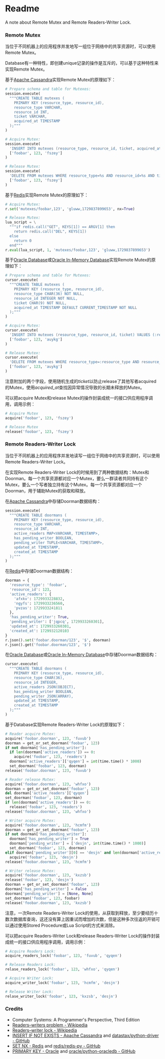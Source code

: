 # Readme
A note about Remote Mutex and Remote Readers-Writer Lock.

### Remote Mutex

当位于不同机器上的应用程序并发地写一组位于网络中的共享资源时，可以使用Remote Mutex。

Database有一种特性，即创建unique记录的操作是互斥的，可以基于这种特性来实现Remote Mutex。

基于[Apache Cassandra](https://cassandra.apache.org/_/index.html)实现Remote Mutex的原理如下：

```python
# Prepare schema and table for Mutexes:
session.execute(
  """CREATE TABLE mutexes (
    PRIMARY KEY (resource_type, resource_id),
    resource_type VARCHAR,
    resource_id INT,
    ticket VARCHAR,
    acquired_at TIMESTAMP
  );"""
)
```

```python
# Acquire Mutex:
session.execute(
  'INSERT INTO mutexes (resource_type, resource_id, ticket, acquired_at) VALUES (%s, %s, %s, toTimestamp(now())) IF NOT EXISTS;',
  ['foobar', 123, 'fszey']
)
```

```python
# Release Mutex:
session.execute(
  'DELETE FROM mutexes WHERE resource_type=%s AND resource_id=%s AND ticket=%s;',
  ['foobar', 123, 'fszey']
)
```

基于[Redis](https://redis.io/)实现Remote Mutex的原理如下：

```python
# Acquire Mutex:
r.set('mutexes/foobar,123', 'gluww,1729837899653', nx=True)
```

```python
# Release Mutex:
lua_script = \
  """if redis.call("GET", KEYS[1]) == ARGV[1] then
    return redis.call("DEL", KEYS[1])
  else
    return 0
  end"""
r.eval(lua_script, 1, 'mutexes/foobar,123', 'gluww,1729837899653')
```

基于[Oracle Database](https://www.oracle.com/database/)或[Oracle In-Memory Database](https://www.oracle.com/database/)实现Remote Mutex的原理如下：

```python
# Prepare schema and table for Mutexes:
cursor.execute(
  """CREATE TABLE mutexes (
    PRIMARY KEY (resource_type, resource_id),
    resource_type CHAR(36) NOT NULL,
    resource_id INTEGER NOT NULL,
    ticket CHAR(9) NOT NULL,
    acquired_at TIMESTAMP DEFAULT CURRENT_TIMESTAMP NOT NULL
  );"""
)
```

```python
# Acquire Mutex:
cursor.execute(
  'INSERT INTO mutexes (resource_type, resource_id, ticket) VALUES (:resource_type, :resource_id, :ticket);',
  ['foobar', 123, 'auykg']
)
```

```python
# Release Mutex:
cursor.execute(
  'DELETE FROM mutexes WHERE resource_type=:resource_type AND resource_id=:resource_id AND ticket=:ticket;',
  ['foobar', 123, 'auykg']
)
```

注意附加的两个字段，使用随机生成的*ticket*以防止release了其他写者acquired的Mutex，使用*acquired_at*查找因异常情况导致的长期未释放的Mutex。

可以把acquire Mutex和release Mutex的操作封装成统一的接口供应用程序调用，调用示例：

```python
# Acquire Mutex
acquire('foobar', 123, 'fszey')
```

```python
# Release Mutex
release('foobar', 123, 'fszey')
```

### Remote Readers-Writer Lock

当位于不同机器上的应用程序并发地读写一组位于网络中的共享资源时，可以使用Remote Readers-Writer Lock。

在实现Remote Readers-Writer Lock的时候用到了两种数据结构：Mutex和Doorman。每一个共享资源都对应一个Mutex，要么一群读者共同持有这个Mutex，要么一个写者独立持有这个Mutex。每一个共享资源都对应一个Doorman，用于辅助Mutex的获取和释放。

在[Apache Cassandra](https://cassandra.apache.org/_/index.html)中存储Doorman数据结构：
```python
session.execute(
  """CREATE TABLE doormans (
    PRIMARY KEY (resource_type, resource_id),
    resource_type VARCHAR,
    resource_id INT,
    active_readers MAP<VARCHAR, TIMESTAMP>,
    has_pending_writer BOOLEAN,
    pending_writer TUPLE<VARCHAR, TIMESTAMP>,
    updated_at TIMESTAMP,
    created_at TIMESTAMP
  );"""
)
```

在[Redis](https://redis.io/)中存储Doorman数据结构：
```python
doorman = {
  'resource_type': 'foobar',
  'resource_id': 123,
  'active_readers': {
    'afxkv': 1729933228832,
    'ngyfs': 1729933236560,
    'pvzas': 1729933241811
  },
  'has_pending_writer': True,
  'pending_writer': ['jqpcq', 1729933260301],
  'updated_at': 1729933260301,
  'created_at': 1729932120103
}
r.json().set('foobar.doorman/123', '$', doorman)
r.json().get('foobar.doorman/123', '$')
```

在[Oracle Database](https://www.oracle.com/database/)或[Oracle In-Memory Database](https://www.oracle.com/database/)中存储Doorman数据结构：
```python
cursor.execute(
  """CREATE TABLE doormans (
    PRIMARY KEY (resource_type, resource_id),
    resource_type CHAR(36),
    resource_id INTEGER,
    active_readers JSON(OBJECT),
    has_pending_writer BOOLEAN,
    pending_writer JSON(ARRAY),
    updated_at TIMESTAMP,
    created_at TIMESTAMP
  );"""
)
```

基于Database实现Remote Readers-Writer Lock的原理如下：

```python
# Reader acquire Mutex:
acquire('foobar.doorman', 123, 'fuvub')
doorman = get_or_set_doorman('foobar', 123)
if not doorman['has_pending_writer']:
  if len(doorman['active_readers']) == 0:
    acquire('foobar', 123, 'readers')
  doorman['active_readers']['qyqen'] = int(time.time() * 1000)
  set_doorman('foobar', 123, doorman)
release('foobar.doorman', 123, 'fuvub')
```

```python
# Reader release Mutex:
acquire('foobar.doorman', 123, 'whfxo')
doorman = get_or_set_doorman('foobar', 123)
del doorman['active_readers']['qyqen']
set_doorman('foobar', 123, doorman)
if len(doorman['active_readers']) == 0:
  release('foobar', 123, 'readers')
release('foobar.doorman', 123, 'whfxo')
```

```python
# Writer acquire Mutex:
acquire('foobar.doorman', 123, 'hcmfm')
doorman = get_or_set_doorman('foobar', 123)
if not doorman['has_pending_writer']:
  doorman['has_pending_writer'] = True
  doorman['pending_writer'] = ['desjn', int(time.time() * 1000)]
  set_doorman('foobar', 123, doorman)
elif doorman['pending_writer'][0] == 'desjn' and len(doorman['active_readers']) == 0:
  acquire('foobar', 123, 'desjn')
release('foobar.doorman', 123, 'hcmfm')
```

```python
# Writer release Mutex:
acquire('foobar.doorman', 123, 'kxzsb')
release('foobar', 123, 'desjn')
doorman = get_or_set_doorman('foobar', 123)
doorman['has_pending_writer'] = False
doorman['pending_writer'] = [None, None]
set_doorman('foobar', 123, foobar)
release('foobar.doorman', 123, 'kxzsb')
```

注意，一次Remote Readers-Writer Lock的使用，从获取到释放，至少要经历十数次数据库查询，这还没有算上因重试而增加的次数，但是这种多次往返的开销可以通过使用Stored Procedure或Lua Script的方式来消除。

可以把acquire Readers-Writer Lock和release Readers-Writer Lock的操作封装成统一的接口供应用程序调用，调用示例：

```python
# Acquire Readers Lock:
acquire_readers_lock('foobar', 123, 'fuvub', 'qyqen')
```

```python
# Release Readers Lock:
relase_readers_lock('foobar', 123, 'whfxo', 'qyqen')
```

```python
# Acquire Writer Lock:
acquire_writer_lock('foobar', 123, 'hcmfm', 'desjn')
```

```python
# Release Writer Lock:
relase_writer_lock('foobar', 123, 'kxzsb', 'desjn')
```

### Credits
- Computer Systems: A Programmer's Perspective, Third Edition
- [Readers–writers problem - Wikipedia](https://en.wikipedia.org/wiki/Readers-writers_problem)
- [Readers–writer lock - Wikipedia](https://en.wikipedia.org/wiki/Readers–writer_lock)
- [INSERT IF NOT EXISTS - Apache Cassandra](https://cassandra.apache.org/doc/latest/cassandra/developing/cql/dml.html#insert-statement) and [datastax/python-driver - GitHub](https://github.com/datastax/python-driver)
- [SET NX - Redis](https://redis.io/docs/latest/commands/set/) and [redis/redis-py - GitHub](https://github.com/redis/redis-py)
- [PRIMARY KEY - Oracle](https://docs.oracle.com/en/database/oracle/oracle-database/23/sqlrf/constraint.html) and [oracle/python-oracledb - GitHub](https://github.com/oracle/python-oracledb/)
